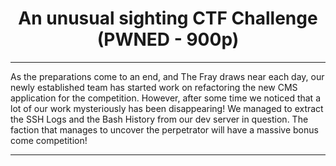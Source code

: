 # <h1 align="center">An unusual sighting CTF Challenge (PWNED - 900p)</h1>

---

<p align="center">

  As the preparations come to an end, and The Fray draws near each day, our newly established team has started work on refactoring the new CMS application for the competition.
  However, after some time we noticed that a lot of our work mysteriously has been disappearing! We managed to extract the SSH Logs and the Bash History from our dev server in question.
  The faction that manages to uncover the perpetrator will have a massive bonus come competition!

</p>

---
